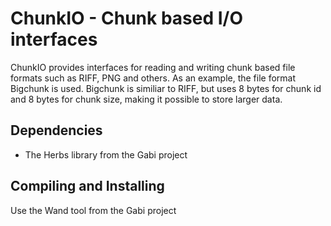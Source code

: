 ChunkIO - Chunk based I/O interfaces
=====================================
ChunkIO provides interfaces for reading and writing chunk based file formats such as RIFF, PNG and others. As an example, the file format Bigchunk is used. Bigchunk is similiar to RIFF, but uses 8 bytes for chunk id and 8 bytes for chunk size, making it possible to store larger data.

Dependencies
-----------------------------
 * The Herbs library from the Gabi project

Compiling and Installing
-----------------------------
Use the Wand tool from the Gabi project
